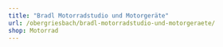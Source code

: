 ```yaml
---
title: "Bradl Motorradstudio und Motorgeräte"
url: /obergriesbach/bradl-motorradstudio-und-motorgeraete/
shop: Motorrad
---
```

